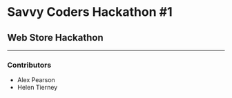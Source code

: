 # Savvy Coders Hackathon \#1
## Web Store Hackathon

---

### Contributors
+ Alex Pearson
+ Helen Tierney
